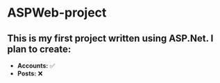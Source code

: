 # ASPWeb-project
## This is my first project written using ASP.Net. I plan to create:
- **Accounts:** ✅
- **Posts:** ❌
